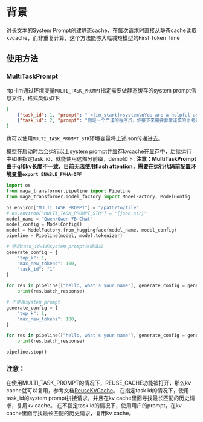 # 背景
对长文本的System Prompt创建静态cache，在每次请求时直接从静态cache读取kvcache，而非重复计算，这个方法能够大幅减短模型的First Token Time

## 使用方法
### MultiTaskPrompt
rtp-llm通过环境变量`MULTI_TASK_PROMPT`指定需要做静态缓存的system prompt信息文件，格式类似如下:
``` json
[
    {"task_id": 1, "prompt": " <|im_start|>system\nYou are a helpful assistant.<|im_end|>\n<|im_start|>"},
    {"task_id": 2, "prompt": "你是一个严谨的程序员，你接下来需要非常谨慎的思考并回答以下问题:"}
]
```
也可以使用`MULTI_TASK_PROMPT_STR`环境变量将上述json传递进去。

模型在启动时后会运行以上system prompt并缓存kvcache在显存中，后续运行中如果指定task_id，就能使用这部分前缀，demo如下:
**注意：MultiTaskPrompt由于q和kv长度不一致，目前无法使用flash attention，需要在运行代码前配置环境变量`export ENABLE_FMHA=OFF`**

``` python
import os
from maga_transformer.pipeline import Pipeline
from maga_transformer.model_factory import ModelFactory, ModelConfig

os.environ["MULTI_TASK_PROMPT"] = "/path/to/file"
# os.environ["MULTI_TASK_PROMPT_STR"] = "{json str}"
model_name = "Qwen/Qwen-7B-Chat"
model_config = ModelConfig()
model = ModelFactory.from_huggingface(model_name, model_config)
pipeline = Pipeline(model, model.tokenizer)

# 使用task_id=1的system prompt拼接请求
generate_config = {
    "top_k": 1,
    "max_new_tokens": 100,
    "task_id": "1"
}

for res in pipeline(["hello, what's your name"], generate_config = generate_config):
    print(res.batch_response)

# 不使用system prompt
generate_config = {
    "top_k": 1,
    "max_new_tokens": 100,
}

for res in pipeline(["hello, what's your name"], generate_config = generate_config):
    print(res.batch_response)

pipeline.stop()

```

### 注意：
在使用MULTI_TASK_PROMPT的情况下，REUSE_CACHE功能被打开，那么kv cache就可以复用，参考文档[ReuseKVCache](docs/ReuseKVCache-Tutorial.md)。
在指定task id的情况下，使用task_id的system prompt拼接请求，并且在kv cache里面寻找最长匹配的历史请求，复用kv cache。
在不指定task id的情况下，使用用户的prompt，在kv cache里面寻找最长匹配的历史请求，复用kv cache。